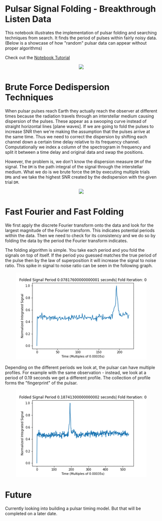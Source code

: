 # Pulsar Signal Folding - Breakthrough Listen Data
This notebook illustrates the implementation of pulsar folding and searching techniques from search. It finds the period of pulses within fairly noisy data. (Below is a showcase of how "random" pulsar data can appear without proper algorithms)

Check out the [Notebook Tutorial](Pulsar_DedisperseV3.ipynb)

<p align="center"> 
    <img src="https://github.com/PetchMa/pulsar_notebooks/blob/master/assets/FAST_folding.gif?raw=true">
</p>

# Brute Force Dedispersion Techniques 
When pulsar pulses reach Earth they actually reach the observer at different times because the radiation travels through an interstellar medium causing dispersion of the pulses. These appear as a swooping curve instead of straight horizontal lines [plane waves]. If we are going to fold the pulses to increase SNR then we're making the assumption that the pulses arrive at the same time. Thus we need to correct the dispersion by shifting each channel down a certain time delay relative to its frequency channel. Computationally we index a column of the spectrogram in frequency and split it between a time delay and original data and swap the positions.

However, the problem is, we don't know the dispersion measure `DM` of the signal. The `DM` is the path integral of the signal through the interstellar medium. What we do is we brute force the `DM` by executing multiple trials `DM`s and we take the highest SNR created by the dedispersion with the given trial `DM`.

<p align="center"> 
    <img src="https://astronomy.swin.edu.au/cms/cpg15x/albums/scaled_cache/wonderpulse-400x309.jpg">
</p>

# Fast Fourier and Fast Folding

We first apply the discrete Fourier transform onto the data and look for the largest magnitude of the Fourier transform. This indicates potential periods within the data. Then we need to check for its consistency and we do so by folding the data by the period the Fourier transform indicates.

The folding algorithm is simple. You take each period and you fold the signals on top of itself. If the period you guessed matches the true period of the pulse then by the law of superposition it will increase the signal to noise ratio. This spike in signal to noise ratio can be seen in the following graph.

<p align="center"> 
    <img src="https://github.com/PetchMa/Pulsar_Folding/blob/master/assets/CAN_2.gif?raw=true">
</p>

Depending on the different periods we look at, the pulsar can have multiple profiles. For example with the same observation - instead, we look at a period of 0.19 seconds we get a different profile. The collection of profile forms the "fingerprint" of the pulsar. 

<p align="center"> 
    <img src="https://github.com/PetchMa/Pulsar_Folding/blob/master/assets/can_3.gif?raw=true">
</p>

# Future
Currently looking into building a pulsar timing model. But that will be completed on a later date.
